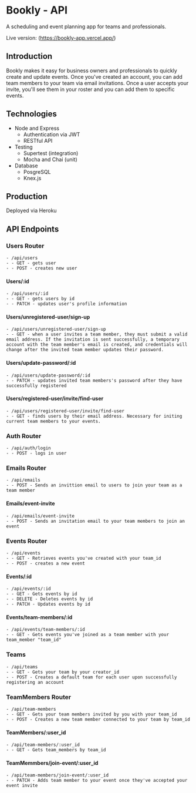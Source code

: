 # Bookly - API

A scheduling and event planning app for teams and professionals.

Live version: (https://bookly-app.vercel.app/)

## Introduction

Bookly makes it easy for business owners and professionals to quickly create and
update events. Once you've created an account, you can add team members to your
team via email invitations. Once a user accepts your invite, you'll see them in
your roster and you can add them to specific events.

## Technologies

- Node and Express
  - Authentication via JWT
  - RESTful API
- Testing
  - Supertest (integration)
  - Mocha and Chai (unit)
- Database
  - PosgreSQL
  - Knex.js

## Production

Deployed via Heroku

## API Endpoints

### Users Router

```
- /api/users
- - GET - gets user
- - POST - creates new user
```

#### Users/:id

```
- /api/users/:id
- - GET - gets users by id
- - PATCH - updates user's profile information
```

#### Users/unregistered-user/sign-up

```
- /api/users/unregistered-user/sign-up
- - GET - when a user invites a team member, they must submit a valid email address. If the invitation is sent successfully, a temporary account with the team member's email is created, and credentials will change after the invited team member updates their password.
```

#### Users/update-password/:id

```
- /api/users/update-password/:id
- - PATCH - updates invited team members's password after they have successfully registered
```

#### Users/registered-user/invite/find-user

```
- /api/users/registered-user/invite/find-user
- - GET - finds users by their email address. Necessary for initing current team members to your events.
```

### Auth Router

```
- /api/auth/login
- - POST - logs in user
```

### Emails Router

```
- /api/emails
- - POST - Sends an invittion email to users to join your team as a team member
```

#### Emails/event-invite

```
- /api/emails/event-invite
- - POST - Sends an invitation email to your team members to join an event
```

### Events Router

```
- /api/events
- - GET - Retrieves events you've created with your team_id
- - POST - creates a new event
```

#### Events/:id

```
- /api/events/:id
- - GET - Gets events by id
- - DELETE - Deletes events by id
- - PATCH - Updates events by id
```

#### Events/team-members/:id

```
- /api/events/team-members/:id
- - GET - Gets events you've joined as a team member with your team_member "team_id"
```

### Teams

```
- /api/teams
- - GET - Gets your team by your creator_id
- - POST - Creates a default team for each user upon successfully registering an account
```

### TeamMembers Router

```
- /api/team-members
- - GET - Gets your team members invited by you with your team_id
- - POST - Creates a new team member connected to your team by team_id
```

#### TeamMembers/:user_id

```
- /api/team-members/:user_id
- - GET - Gets team_members by team_id
```

#### TeamMemmbers/join-event/:user_id

```
- /api/team-members/join-event/:user_id
- - PATCH - Adds team member to your event once they've accepted your event invite
```
